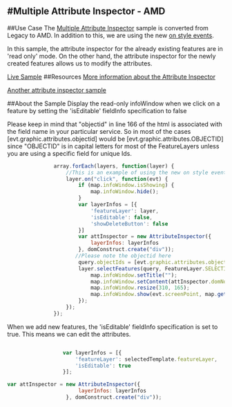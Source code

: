 #Multiple Attribute Inspector - AMD
-----------------------------------------------------------------------------------------------------
##Use Case
The [Multiple Attribute Inspector](https://developers.arcgis.com/javascript/jssamples/ed_multipleAttrInspector.html) sample is converted from Legacy to AMD. In addition to this, we are using the new [on style events](http://blogs.esri.com/esri/supportcenter/2014/09/29/javascript-events-advocating-for-on-style-event-programming/).

In this sample, the attribute inspector for the already existing features are in 'read only' mode. On the other hand, the attribute inspector for the newly created features allows us to modify the attributes.

[Live Sample](http://esri.github.io/developer-support/web-js/multiple-attribute-inspector-AMD/multipleAttrInspectorAMD.html)
##Resources
[More information about the Attribute Inspector](https://developers.arcgis.com/javascript/jsapi/attributeinspector-amd.html)

[Another attribute inspector sample](https://developers.arcgis.com/javascript/jssamples/ed_attribute_inspector.html)


##About the Sample
Display the read-only infoWindow when we click on a feature by setting the 'isEditable' fieldInfo specification to false

Please keep in mind that "objectid" in line 166 of the html is associated with the field name in your particular service. So in most of the cases [evt.graphic.attributes.objectid] would be [evt.graphic.attributes.OBJECTID] since "OBJECTID" is in capital letters for most of the FeatureLayers unless you are using a specific field for unique Ids.
```javascript
               array.forEach(layers, function(layer) {
                   //This is an example of using the new on style events
                   layer.on("click", function(evt) {
                       if (map.infoWindow.isShowing) {
                           map.infoWindow.hide();
                       }
                       var layerInfos = [{
                           'featureLayer': layer,
                           'isEditable': false,
                           'showDeleteButton': false
                       }]
                       var attInspector = new AttributeInspector({
                           layerInfos: layerInfos
                       }, domConstruct.create("div"));
                      //Please note the objectid here
                       query.objectIds = [evt.graphic.attributes.objectid];
                       layer.selectFeatures(query, FeatureLayer.SELECTION_NEW, function(features) {
                           map.infoWindow.setTitle("");
                           map.infoWindow.setContent(attInspector.domNode);
                           map.infoWindow.resize(310, 165);
                           map.infoWindow.show(evt.screenPoint, map.getInfoWindowAnchor(evt.screenPoint));
                       });
                   });
               });
```


When we add new features, the 'isEditable' fieldInfo specification is set to true. This means we can edit the attributes.

```javascript

                  var layerInfos = [{
                      'featureLayer': selectedTemplate.featureLayer,
                      'isEditable': true
                  }];

var attInspector = new AttributeInspector({
                       layerInfos: layerInfos
                   }, domConstruct.create("div"));

```
